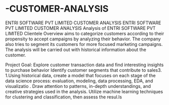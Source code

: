 # -CUSTOMER-ANALYSIS
ENTRI SOFTWARE PVT LIMITED CUSTOMER ANALYSIS
ENTRI SOFTWARE PVT LIMITED CUSTOMER ANALYSIS
Analysis of ENTRI SOFTWARE PVT LIMITED Clientele Overview aims to categorize customers according to their propensity to accept campaigns by analyzing their behavior. The company also tries to segment its customers for more focused marketing campaigns. The analysis will be carried out with historical information about the customer.

Project Goal:
Explore customer transaction data and find interesting insights to purchase behavior
Identify customer segments that contribute to sales3. 1.Using historical data, create a model that focuses on each stage of the data science process: evaluation, modeling, data processing, EDA, and visualizatio
. Draw attention to patterns, in-depth understandings, and creative strategies used in the analysis. Utilize machine learning techniques for clustering and classification, then assess the resul.ls
